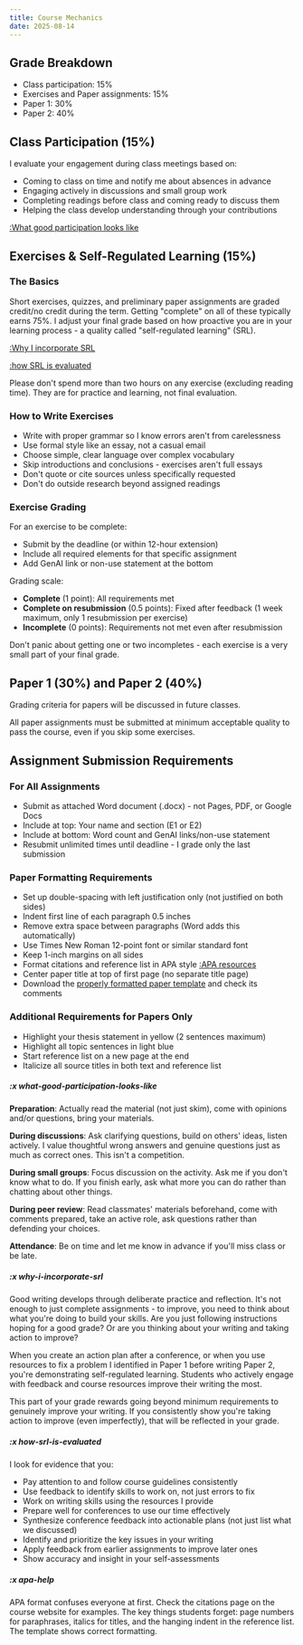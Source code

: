 ```yaml
---
title: Course Mechanics
date: 2025-08-14
---
```


## Grade Breakdown

- Class participation: 15%
- Exercises and Paper assignments: 15%
- Paper 1: 30%
- Paper 2: 40%

## Class Participation (15%)

I evaluate your engagement during class meetings based on:

- Coming to class on time and notify me about absences in advance
- Engaging actively in discussions and small group work
- Completing readings before class and coming ready to discuss them
- Helping the class develop understanding through your contributions

[:What good participation looks like](#x-what-good-participation-looks-like)

## Exercises & Self-Regulated Learning (15%)

### The Basics

Short exercises, quizzes, and preliminary paper assignments are graded credit/no credit during the term. Getting "complete" on all of these typically earns 75%. I adjust your final grade based on how proactive you are in your learning process - a quality called "self-regulated learning" (SRL).

[:Why I incorporate SRL](#x-why-i-incorporate-srl)
>
[:how SRL is evaluated](#x-how-srl-is-evaluated)

Please don't spend more than two hours on any exercise (excluding reading time). They are for practice and learning, not final evaluation.

### How to Write Exercises

- Write with proper grammar so I know errors aren't from carelessness
- Use formal style like an essay, not a casual email
- Choose simple, clear language over complex vocabulary
- Skip introductions and conclusions - exercises aren't full essays
- Don't quote or cite sources unless specifically requested
- Don't do outside research beyond assigned readings

### Exercise Grading

For an exercise to be complete:
- Submit by the deadline (or within 12-hour extension)
- Include all required elements for that specific assignment
- Add GenAI link or non-use statement at the bottom

Grading scale:
- **Complete** (1 point): All requirements met
- **Complete on resubmission** (0.5 points): Fixed after feedback (1 week maximum, only 1 resubmission per exercise)
- **Incomplete** (0 points): Requirements not met even after resubmission

Don't panic about getting one or two incompletes - each exercise is a very small part of your final grade.

## Paper 1 (30%) and Paper 2 (40%)

Grading criteria for papers will be discussed in future classes.

All paper assignments must be submitted at minimum acceptable quality to pass the course, even if you skip some exercises.

## Assignment Submission Requirements

### For All Assignments

- Submit as attached Word document (.docx) - not Pages, PDF, or Google Docs
- Include at top: Your name and section (E1 or E2)
- Include at bottom: Word count and GenAI links/non-use statement
- Resubmit unlimited times until deadline - I grade only the last submission

### Paper Formatting Requirements

- Set up double-spacing with left justification only (not justified on both sides)
- Indent first line of each paragraph 0.5 inches
- Remove extra space between paragraphs (Word adds this automatically)
- Use Times New Roman 12-point font or similar standard font
- Keep 1-inch margins on all sides
- Format citations and reference list in APA style [:APA resources](#x-apa-help)
- Center paper title at top of first page (no separate title page)
- Download the [properly formatted paper template](/downloads/ntw2029-paper.docx) and check its comments

### Additional Requirements for Papers Only

- Highlight your thesis statement in yellow (2 sentences maximum)
- Highlight all topic sentences in light blue
- Start reference list on a new page at the end
- Italicize all source titles in both text and reference list

##### :x what-good-participation-looks-like

**Preparation**: Actually read the material (not just skim), come with opinions and/or questions, bring your materials.

**During discussions**: Ask clarifying questions, build on others' ideas, listen actively. I value thoughtful wrong answers and genuine questions just as much as correct ones. This isn't a competition.

**During small groups**: Focus discussion on the activity. Ask me if you don't know what to do. If you finish early, ask what more you can do rather than chatting about other things.

**During peer review**: Read classmates' materials beforehand, come with comments prepared, take an active role, ask questions rather than defending your choices.

**Attendance**: Be on time and let me know in advance if you'll miss class or be late.

##### :x why-i-incorporate-srl

Good writing develops through deliberate practice and reflection. It's not enough to just complete assignments - to improve, you need to think about what you're doing to build your skills. Are you just following instructions hoping for a good grade? Or are you thinking about your writing and taking action to improve?

When you create an action plan after a conference, or when you use resources to fix a problem I identified in Paper 1 before writing Paper 2, you're demonstrating self-regulated learning. Students who actively engage with feedback and course resources improve their writing the most.

This part of your grade rewards going beyond minimum requirements to genuinely improve your writing. If you consistently show you're taking action to improve (even imperfectly), that will be reflected in your grade.

##### :x how-srl-is-evaluated

I look for evidence that you:

- Pay attention to and follow course guidelines consistently
- Use feedback to identify skills to work on, not just errors to fix
- Work on writing skills using the resources I provide
- Prepare well for conferences to use our time effectively
- Synthesize conference feedback into actionable plans (not just list what we discussed)
- Identify and prioritize the key issues in your writing
- Apply feedback from earlier assignments to improve later ones
- Show accuracy and insight in your self-assessments

##### :x apa-help

APA format confuses everyone at first. Check the citations page on the course website for examples. The key things students forget: page numbers for paraphrases, italics for titles, and the hanging indent in the reference list. The template shows correct formatting.
